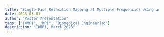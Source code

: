 ```yaml
---
title: "Single-Pass Relaxation Mapping at Multiple Frequencies Using an Arbitrary Waveform MPI Scanner"
date: 2023-03-01
author: "Poster Presentation"
tags: ["IWMPI", "MPI", "Biomedical Engineering"]
description: "IWMPI, March 2023"
---
```

